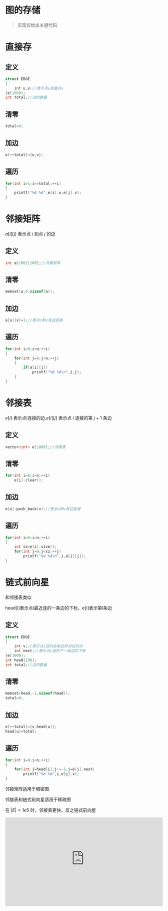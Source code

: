 # 图的存储
>实现仅给出关键代码
# 直接存
## 定义
```c++
struct EDGE
{
    int u,v;//表示点u连着点v
}e[1000];
int total;//边的数量
```
## 清零
```c++
total=0;
```
## 加边
```c++
e[++total]={u,v};
```
## 遍历
```c++
for(int i=1;i<=total;++i)
{
    printf("%d %d",e[i].u,e[j].v);
}
```

# 邻接矩阵

$a[i][j]$ 表示点 $i$ 到点 $j$ 的边
## 定义
```c++
int a[100][100];//邻接矩阵
```
## 清零
```c++
memset(a,0,sizeof(a));
```
## 加边
```c++
a[u][v]=1;//表示u和v有边连接
```
## 遍历
```c++
for(int i=0;i<n;++i)
{
    for(int j=0;j<n;++j)
    {
        if(a[i][j])
            printf("%d %d\n",i,j);
    }
}
```

# 邻接表

$e[i]$ 表示点i连接的边,$e[i][j]$ 表示点 $i$ 连接的第 $j+1$ 条边
## 定义
```c++
vector<int> e[1000];//邻接表
```
## 清零
```c++
for(int i=0;i<n;++i)
    e[i].clear();
```
## 加边
```c++
e[u].push_back(v);//表示u和v有边连接
```
## 遍历
```c++
for(int i=0;i<n;++i)
{
    int sz=e[i].size();
    for(int j=0;j<sz;++j)
        printf("%d %d\n",i,e[i][j]);
}
```

# 链式前向星

和邻接表类似

head[i]表示点i最近连的一条边的下标，e[i]表示第i条边

## 定义
```c++
struct EDGE
{
    int v;//表示点i连的这条边的对应的点
    int next;//表示点i连的下一条边的下标
}e[1000];
int head[100];
int total;//边的数量
```
## 清零
```c++
memset(head,-1,sizeof(head));
total=0;
```
## 加边
```c++
e[++total]={v,head[u]};
head[u]=total;
```
## 遍历
```c++
for(int i=0;i<n;++i)
{
    for(int j=head[i];j!=-1;j=e[j].next)
        printf("%d %d",i,e[j].v);
}
```
邻接矩阵适用于稠密图

邻接表和链式前向星适用于稀疏图

在 $|E|>1e5$ 时，邻接表更快，反之链式前向星

<div style = "position: relative; width: 100%; height: 0; padding-bottom: 56.25%;">
    <iframe style = "position: absolute; top: 0; left: 0; width: 100%;height: 100%;" frameborder="0" allowFullScreen="true" src="https://wiki-58c2.obs.myhuaweicloud.com:443/dfs.mp4?AccessKeyId=ELA8MJ5R84QLXCTFQQ1R&Expires=1686570389&Signature=ujL3WrxLuoWMCqI/QZDUjQdIYVI%3D"></iframe>
</div>
